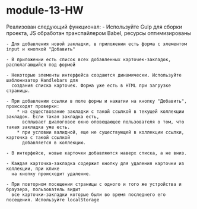 # module-13-HW
Реализован следующий функционал:
    - Используйте Gulp для сборки проекта, JS обработан транспайлером Babel, ресурсы оптимизированы
    
    - Для добавления новой закладки, в приложении есть форма с элементом input и кнопкой "Добавить"
    
    - В приложении есть список всех добавленных карточек-закладок, располагающийся под формой
    
    - Некоторые элементы интерфейса создаются динамически. Используйте шаблонизатор Handlebars для
      создания списка карточек. Форма уже есть в HTML при загрузке страницы.
      
    - При добавлении ссылки в поле формы и нажатии на кнопку "Добавить", происходят проверки:
        * на существование закладки с такой ссылкой в текущей коллекции закладок. Если такая закладка есть,
          всплывает диалоговое окно оповещающее пользователя о том, что такая закладка уже есть.
        * при условии валидной, еще не существующей в коллекции ссылки, карточка с такой ссылкой
          добавляется в коллекцию.
          
    - В интерфейсе, новые карточки добавляются наверх списка, а не вниз.
    
    - Каждая карточка-закладка содержит кнопку для удаления карточки из коллекции, при клике 
      на кнопку происходит удаление.
      
    - При повторном посещении страницы с одного и того же устройства и браузера, пользователь видит
      все карточки-закладки которые были во время последнего его посещения. Используйте localStorage
